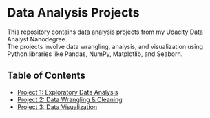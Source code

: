 # Data Analysis Projects  

This repository contains data analysis projects from my Udacity Data Analyst Nanodegree.  
The projects involve data wrangling, analysis, and visualization using Python libraries like Pandas, NumPy, Matplotlib, and Seaborn.

## Table of Contents  
- [Project 1: Exploratory Data Analysis](#project-1-exploratory-data-analysis)  
- [Project 2: Data Wrangling & Cleaning](#project-2-data-wrangling--cleaning)  
- [Project 3: Data Visualization](#project-3-data-visualization)  
